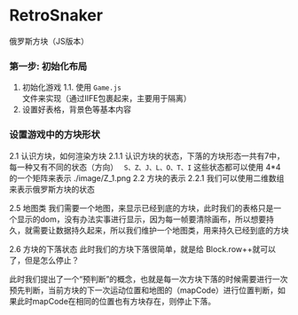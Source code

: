 # RetroSnaker
俄罗斯方块（JS版本）

### 第一步: 初始化布局
1. 初始化游戏
  1.1. 使用 `Game.js` 文件来实现（通过IIFE包裹起来，主要用于隔离）
2. 设置好表格，背景色等基本内容

### 设置游戏中的方块形状

2.1 认识方块，如何渲染方块 
 2.1.1  认识方块的状态，下落的方块形态一共有7中，每一种又有不同的状态（方向） 
` S、Z、J、L、O、T、I`
这些状态都可以使用 4*4 的一个矩阵来表示 
./image/Z_1.png 
2.2 方块的表示 
  2.2.1 我们可以使用二维数组来表示俄罗斯方块的状态 

2.5 地图类
  我们需要一个地图，来显示已经到底的方块，此时我们的表格只是一个显示的dom，没有办法实事进行显示，因为每一帧要清除画布，所以想要持久，就需要让数据持久起来，所以我们维护一个地图类，用来持久已经到底的方块

2.6 方块的下落状态
此时我们的方块下落很简单，就是给 Block.row++就可以了，但是怎么停止？

此时我们提出了一个“预判断”的概念，也就是每一次方块下落的时候需要进行一次预先判断，当前方块的下一次运动位置和地图的（mapCode）进行位置判断，如果此时mapCode在相同的位置也有方块存在，则停止下落。
